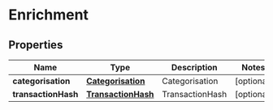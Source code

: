 
# Enrichment

## Properties
Name | Type | Description | Notes
------------ | ------------- | ------------- | -------------
**categorisation** | [**Categorisation**](Categorisation.md) | Categorisation |  [optional]
**transactionHash** | [**TransactionHash**](TransactionHash.md) | TransactionHash |  [optional]



